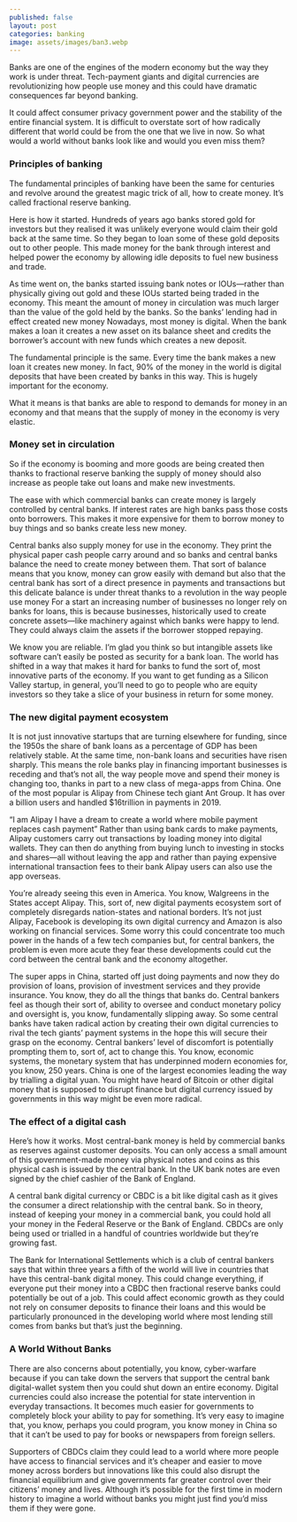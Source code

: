 ```yaml
---
published: false
layout: post
categories: banking
image: assets/images/ban3.webp
---
```


Banks are one of the engines of the modern economy but the way they work is under threat. Tech-payment giants and digital currencies are revolutionizing how people use money and this could have dramatic consequences far beyond banking.

It could affect consumer privacy government power and the stability of the entire financial system. It is difficult to overstate sort of how radically different that world could be from the one that we live in now. So what would a world without banks look like and would you even miss them?

### Principles of banking  
The fundamental principles of banking have been the same for centuries and revolve around the greatest magic trick of all, how to create money. It’s called fractional reserve banking.

Here is how it started. Hundreds of years ago banks stored gold for investors but they realised it was unlikely everyone would claim their gold back at the same time. So they began to loan some of these gold deposits out to other people. This made money for the bank through interest and helped power the economy by allowing idle deposits to fuel new business and trade.

As time went on, the banks started issuing bank notes or IOUs—rather than physically giving out gold and these IOUs started being traded in the economy. This meant the amount of money in circulation was much larger than the value of the gold held by the banks. So the banks’ lending had in effect created new money
Nowadays, most money is digital. When the bank makes a loan it creates a new asset on its balance sheet and credits the borrower’s account with new funds which creates a new deposit.

The fundamental principle is the same. Every time the bank makes a new loan it creates new money. In fact, 90% of the money in the world is digital deposits that have been created by banks in this way. This is hugely important for the economy.

What it means is that banks are able to respond to demands for money in an economy and that means that the supply of money in the economy is very elastic.

### Money set in circulation  
So if the economy is booming and more goods are being created then thanks to fractional reserve banking the supply of money should also increase as people take out loans and make new investments.

The ease with which commercial banks can create money is largely controlled by central banks. If interest rates are high banks pass those costs onto borrowers. This makes it more expensive for them to borrow money to buy things and so banks create less new money.

Central banks also supply money for use in the economy. They print the physical paper cash people carry around and so banks and central banks balance the need to create money between them. That sort of balance means that you know, money can grow easily with demand but also that the central bank has sort of a direct presence in payments and transactions but this delicate balance is under threat thanks to a revolution in the way people use money
For a start an increasing number of businesses no longer rely on banks for loans, this is because businesses, historically used to create concrete assets—like machinery against which banks were happy to lend. They could always claim the assets if the borrower stopped repaying.

We know you are reliable. I’m glad you think so but intangible assets like software can’t easily be posted as security for a bank loan. The world has shifted in a way that makes it hard for banks to fund the sort of, most innovative parts of the economy. If you want to get funding as a Silicon Valley startup, in general, you’ll need to go to people who are equity investors so they take a slice of your business in return for some money.

### The new digital payment ecosystem  
It is not just innovative startups that are turning elsewhere for funding, since the 1950s the share of bank loans as a percentage of GDP has been relatively stable. At the same time, non-bank loans and securities have risen sharply. This means the role banks play in financing important businesses is receding and that’s not all, the way people move and spend their money is changing too, thanks in part to a new class of mega-apps from China. One of the most popular is Alipay from Chinese tech giant Ant Group. It has over a billion users and handled $16trillion in payments in 2019.

“I am Alipay I have a dream to create a world where mobile payment replaces cash payment”
Rather than using bank cards to make payments, Alipay customers carry out transactions by loading money into digital wallets. They can then do anything from buying lunch to investing in stocks and shares—all without leaving the app and rather than paying expensive international transaction fees to their bank Alipay users can also use the app overseas.

You’re already seeing this even in America. You know, Walgreens in the States accept Alipay. This, sort of, new digital payments ecosystem sort of completely disregards nation-states and national borders. It’s not just Alipay, Facebook is developing its own digital currency and Amazon is also working on financial services. 
Some worry this could concentrate too much power in the hands of a few tech companies but, for central bankers, the problem is even more acute they fear these developments could cut the cord between the central bank and the economy altogether.

The super apps in China, started off just doing payments and now they do provision of loans, provision of investment services and they provide insurance. You know, they do all the things that banks do. Central bankers feel as though their sort of, ability to oversee and conduct monetary policy and oversight is, you know, fundamentally slipping away. So some central banks have taken radical action by creating their own digital currencies to rival the tech giants’ payment systems in the hope this will secure their grasp on the economy.
Central bankers’ level of discomfort is potentially prompting them to, sort of, act to change this. You know, economic systems, the monetary system that has underpinned modern economies for, you know, 250 years. China is one of the largest economies leading the way by trialling a digital yuan. You might have heard of Bitcoin or other digital money that is supposed to disrupt finance but digital currency issued by governments in this way might be even more radical.

### The effect of a digital cash
Here’s how it works. Most central-bank money is held by commercial banks as reserves against customer deposits. You can only access a small amount of this government-made money via physical notes and coins as this physical cash is issued by the central bank. In the UK bank notes are even signed by the chief cashier of the Bank of England.

A central bank digital currency or CBDC is a bit like digital cash as it gives the consumer a direct relationship with the central bank. So in theory, instead of keeping your money in a commercial bank, you could hold all your money in the Federal Reserve or the Bank of England. CBDCs are only being used or trialled in a handful of countries worldwide but they’re growing fast.

The Bank for International Settlements which is a club of central bankers says that within three years a fifth of the world will live in countries that have this central-bank digital money. This could change everything, if everyone put their money into a CBDC then fractional reserve banks could potentially be out of a job. This could affect economic growth as they could not rely on consumer deposits to finance their loans and this would be particularly pronounced in the developing world where most lending still comes from banks but that’s just the beginning.

### A World Without Banks  
There are also concerns about potentially, you know, cyber-warfare because if you can take down the servers that support the central bank digital-wallet system then you could shut down an entire economy. Digital currencies could also increase the potential for state intervention in everyday transactions. It becomes much easier for governments to completely block your ability to pay for something. It’s very easy to imagine that, you know, perhaps you could program, you know money in China so that it can’t be used to pay for books or newspapers from foreign sellers.

Supporters of CBDCs claim they could lead to a world where more people have access to financial services and it’s cheaper and easier to move money across borders but innovations like this could also disrupt the financial equilibrium and give governments far greater control over their citizens’ money and lives. 
Although it’s possible for the first time in modern history to imagine a world without banks you might just find you’d miss them if they were gone.